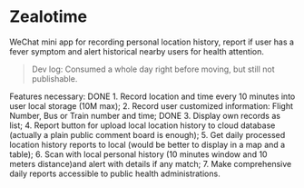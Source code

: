 # Zealotime
WeChat mini app for recording personal location history, report if user has a fever symptom and alert historical nearby users for health attention.

> Dev log:
Consumed a whole day right before moving, but still not publishable. 

Features necessary:
DONE 1. Record location and time every 10 minutes into user local storage (10M max);
2. Record user customized information: Flight Number, Bus or Train number and time;
DONE 3. Display own records as list;
4. Report button for upload local location history to cloud database (actually a plain public comment board is enough);
5. Get daily processed location history reports to local (would be better to display in a map and a table);
6. Scan with local personal history (10 minutes window and 10 meters distance)and alert with details if any match;
7. Make comprehensive daily reports accessible to public health administrations.
